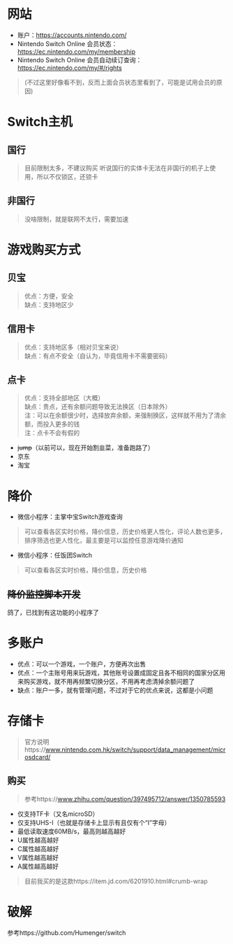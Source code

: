 # 网站
- 账户：https://accounts.nintendo.com/
- Nintendo Switch Online 会员状态：https://ec.nintendo.com/my/membership
- Nintendo Switch Online 会员自动续订查询：https://ec.nintendo.com/my/#/rights 
> (不过这里好像看不到，反而上面会员状态里看到了，可能是试用会员的原因)
# Switch主机
## 国行
> 目前限制太多，不建议购买
> 听说国行的实体卡无法在非国行的机子上使用，所以不仅锁区，还锁卡
## 非国行
> 没啥限制，就是联网不太行，需要加速
# 游戏购买方式
## 贝宝
> 优点：方便，安全 \
> 缺点：支持地区少
## 信用卡
> 优点：支持地区多（相对贝宝来说）\
> 缺点：有点不安全（自认为，毕竟信用卡不需要密码）
## 点卡
> 优点：支持全部地区（大概）\
> 缺点：贵点，还有余额问题导致无法换区（日本除外）\
> 注：可以在余额很少时，选择放弃余额，来强制换区，这样就不用为了清余额，而投入更多的钱 \
> 注：点卡不会有假的
- ~~jump~~（以前可以，现在开始割韭菜，准备跑路了）
- 京东
- 淘宝
# 降价
- 微信小程序：主掌中宝Switch游戏查询
> 可以查看各区实时价格，降价信息，历史价格更人性化，评论人数也更多，排序筛选也更人性化，最主要是可以监控任意游戏降价通知
- 微信小程序：任饭团Switch
> 可以查看各区实时价格，降价信息，历史价格
## ~~降价监控脚本开发~~
鸽了，已找到有这功能的小程序了
# 多账户
- 优点：可以一个游戏，一个账户，方便再次出售
- 优点：一个主账号用来玩游戏，其他账号设置成固定且各不相同的国家分区用来购买游戏，就不用再频繁切换分区，不用再考虑清掉余额问题了
- 缺点：账户一多，就有管理问题，不过对于它的优点来说，这都是小问题
# 存储卡
> 官方说明https://www.nintendo.com.hk/switch/support/data_management/microsdcard/
## 购买
> 参考https://www.zhihu.com/question/397495712/answer/1350785593
- 仅支持TF卡（又名microSD）
- 仅支持UHS-I（也就是存储卡上显示有且仅有个“I”字母）
- 最低读取速度60MB/s，最高则越高越好
- U属性越高越好
- C属性越高越好
- V属性越高越好
- A属性越高越好
> 目前我买的是这款https://item.jd.com/6201910.html#crumb-wrap
# 破解
参考https://github.com/Humenger/switch

